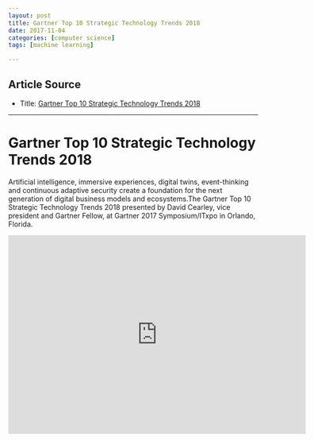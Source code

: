 ```yaml
---
layout: post
title: Gartner Top 10 Strategic Technology Trends 2018
date: 2017-11-04
categories: [computer science]
tags: [machine learning]

---
```



## Article Source
* Title: [Gartner Top 10 Strategic Technology Trends 2018](https://www.youtube.com/watch?v=TPbKyD2bAR4)

---

Gartner Top 10 Strategic Technology Trends 2018
======================================================

Artificial intelligence, immersive experiences, digital twins, event-thinking and continuous adaptive security create a foundation for the next generation of digital business models and ecosystems.The Gartner Top 10 Strategic Technology Trends 2018 presented by David Cearley, vice president and Gartner Fellow, at Gartner 2017 Symposium/ITxpo in Orlando, Florida.

<iframe width="600" height="400" src="https://www.youtube.com/embed/TPbKyD2bAR4" frameborder="0" allowfullscreen></iframe>